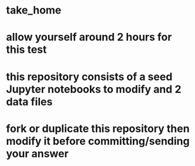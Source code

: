 # take_home

# allow yourself around 2 hours for this test

# this repository consists of a seed Jupyter notebooks to modify and 2 data files

# fork or duplicate this repository then modify it before committing/sending your answer
